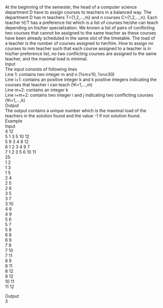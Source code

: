 At the beginning of the semester, the head of a computer science department D have to assign courses to teachers in a balanced way. The department D has m teachers T={1,2,...,m} and n courses C={1,2,...,n}. Each teacher t∈T has a preference list which is a list of courses he/she can teach depending on his/her specialization. We known a list of pairs of conflicting two courses that cannot be assigned to the same teacher as these courses have been already scheduled in the same slot of the timetable. The load of a teacher is the number of courses assigned to her/him. How to assign nn courses to mm teacher such that each course assigned to a teacher is in his/her preference list, no two conflicting courses are assigned to the same teacher, and the maximal load is minimal. <br />
Input <br />
The input consists of following lines <br />
Line 1: contains two integer m and n (1≤m≤10, 1≤n≤30) <br />
Line i+1: contains an positive integer k and k positive integers indicating the courses that teacher i can teach (∀i=1,…,m) <br />
Line m+2: contains an integer k <br />
Line i+m+2: contains two integer i and j indicating two conflicting courses (∀i=1,…,k) <br />
Output <br />
The output contains a unique number which is the maximal load of the teachers in the solution found and the value -1 if not solution found. <br />
Example <br />
Input <br />
4 12 <br />
5 1 3 5 10 12 <br />
5 9 3 4 8 12 <br />
6 1 2 3 4 9 7 <br />
7 1 2 3 5 6 10 11 <br />
25 <br />
1 2 <br />
1 3 <br />
1 5 <br />
2 4 <br />
2 5 <br />
2 6 <br />
3 5 <br />
3 7 <br />
3 10 <br />
4 6 <br />
4 9 <br />
5 6 <br />
5 7 <br />
5 8 <br />
6 8 <br />
6 9 <br />
7 8 <br />
7 10 <br />
7 11 <br />
8 9 <br />
8 11 <br />
8 12 <br />
9 12 <br />
10 11 <br />
11 12 <br />

Output <br />
3
